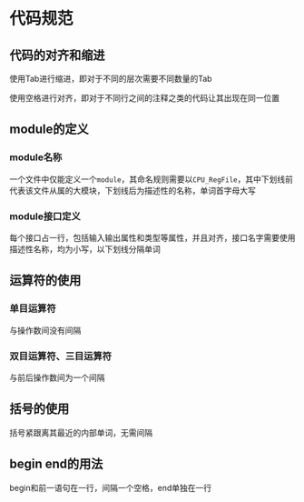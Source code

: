 # 代码规范

## 代码的对齐和缩进

使用Tab进行缩进，即对于不同的层次需要不同数量的Tab

使用空格进行对齐，即对于不同行之间的注释之类的代码让其出现在同一位置

## module的定义

### module名称

一个文件中仅能定义一个`module`，其命名规则需要以`CPU_RegFile`，其中下划线前代表该文件从属的大模块，下划线后为描述性的名称，单词首字母大写

### module接口定义

每个接口占一行，包括输入输出属性和类型等属性，并且对齐，接口名字需要使用描述性名称，均为小写，以下划线分隔单词

## 运算符的使用

### 单目运算符
与操作数间没有间隔

### 双目运算符、三目运算符
与前后操作数间为一个间隔

## 括号的使用
括号紧跟离其最近的内部单词，无需间隔

## begin end的用法
begin和前一语句在一行，间隔一个空格，end单独在一行

